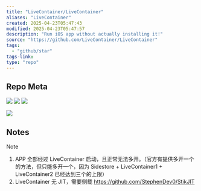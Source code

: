 ```yaml
---
title: "LiveContainer/LiveContainer"
aliases: "LiveContainer"
created: 2025-04-23T05:47:43
modified: 2025-04-23T05:47:57
description: "Run iOS app without actually installing it!"
source: "https://github.com/LiveContainer/LiveContainer"
tags:
  - "github/star"
tags-link:
type: "repo"
---
```


## Repo Meta

![](https://img.shields.io/github/stars/LiveContainer/LiveContainer?style=for-the-badge&label=stars) ![](https://img.shields.io/github/repo-size/LiveContainer/LiveContainer?style=for-the-badge&label=size) ![](https://img.shields.io/github/created-at/LiveContainer/LiveContainer?style=for-the-badge&label=since)

[![](https://github-readme-stats.vercel.app/api/pin/?username=LiveContainer&repo=LiveContainer&bg_color=00000000)](https://github.com/LiveContainer/LiveContainer)

## Notes

> [!NOTE]
> 1. APP 全部经过 LiveContainer 启动，且正常无法多开。（官方有提供多开一个的方法，但只能多开一个，因为 Sidestore + LiveContainer1 + LiveContainer2 已经达到三个的上限）
> 2. LiveContainer 无 JIT，需要侧载 https://github.com/StephenDev0/StikJIT
